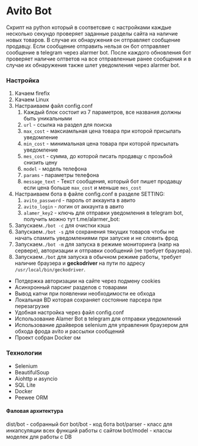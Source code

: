 # Avito Bot

Скрипт на python который в соответсвие с настройками каждые несколько секундо проверяет заданные разделы сайта на наличие новых товаров. В случае их обнаружения он отправляет сообщение продавцу. Если сообщение отправить нельзя он бот отправляет сообщение в telegram через alarmer bot. После каждого обновления бот проверяет наличие олтветов на все отправленные ранее сообщения и в случае их обнаружения также шлет уведомления через alarmer bot.

### Настройка

1. Качаем firefix
2. Качаем Linux
3. Настраиваем файл config.conf
    1. Каждый блок состоит из 7 параметров, все названия должны быть уникальными
    2. `url` - ссылка на раздел для поиска
    3. `max_cost` - максиамльная  цена товара при которой присылать уведомление
    4. `min_cost` - минимальная  цена товара при которой присылать уведомление
    5. `mes_cost` - сумма, до которой писать продавцу с прозьбой снизить цену
    6. `model` - модель телефона
    7. `params` - параметры телефона
    8. `message_text` - Текст сообщения, который бот пишет
     продавцу если цена больше `max_cost` и меньше `mes_cost` 
4. Настраиваем бота в файле config.conf в разделе SETTING:
    1. `avito_password` - пароль от аккаунта в авито
    2. `avito_login` - логин от аккаунта в авито
    3. `alamer_key2` - ключь для отправки уведомления в telegram bot, получить можно тут t.me/alarmer_bot: 
5. Запускаем`./bot -c` для очистки кэша
6. Запускаем`./bot -s` для сохранения тякущих товаров чтобы не начать спамить уведомлениями при запуске и не словить фрод
7. Запускаем`./bot -m` для запуска в режиме мониторинга (напр на сервере), авторизации и отправки сообщений (не требует браузера).
8. Запускаем`./bot` для запуска в обычном режиме работы, требует наличие браузера и **geckodriver** на пути по адресу `/usr/local/bin/geckodriver`.

+ Потдержка авторизации на сайте через подмену cookies
+ Асинхронный парсинг разделов с товарами
+ Вывод капчи при появлении необходимости ее обхода
+ Локальная BD которая сохраняет состояние парсера при перезагрузке
+ Удобная настройка через файл config.conf
+ Использование Alamer Bot в telegram для отправки уведомлений
+ Использование драйверов selenium для управления браузером для обхода фрода avito и рассылки сообщений
+ Проект собран Docker ом

### Технологии

* Selenium
* BeautifulSoup
* Aiohttp и asyncio
* SQL Lite 
* Docker 
* Peewee ORM

#### Фаловая архитектура

dist/bot - собранный бот
bot/bot - код бота
bot/parser - класс для инкапсуляции всех функций работы с сайтом
bot/model - классы моделек для работы с DB
